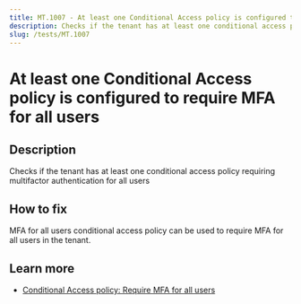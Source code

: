 ```yaml
---
title: MT.1007 - At least one Conditional Access policy is configured to require MFA for all users
description: Checks if the tenant has at least one conditional access policy requiring multifactor authentication for all users
slug: /tests/MT.1007
---
```


# At least one Conditional Access policy is configured to require MFA for all users

## Description

Checks if the tenant has at least one conditional access policy requiring multifactor authentication for all users

## How to fix

MFA for all users conditional access policy can be used to require MFA for all users in the tenant.

## Learn more

- [Conditional Access policy: Require MFA for all users](https://learn.microsoft.com/entra/identity/conditional-access/howto-conditional-access-policy-all-users-mfa)
